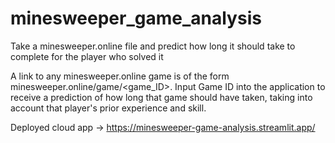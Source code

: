 # minesweeper_game_analysis
Take a minesweeper.online file and predict how long it should take to complete for the player who solved it

A link to any minesweeper.online game is of the form minesweeper.online/game/<game_ID>. 
Input Game ID into the application to receive a prediction of how long that game should have taken, taking into account that player's prior experience and skill. 

Deployed cloud app -> https://minesweeper-game-analysis.streamlit.app/
